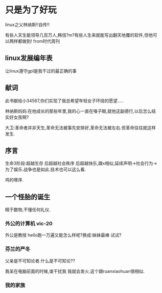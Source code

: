 # 只是为了好玩

linux之父林纳斯!!自传!!

有些人天生能领导几百万人,韩信?m?有些人生来就能写出翻天地覆的软件,但他可以两样都做到!   from时代周刊

## linux发展编年表

让linux遵守gpl是我干过的最正确的事

## 献词

此书献给小34567,你们实现了我总希望年轻女子环绕的愿望.....

林纳斯妈妈:在他成长的那些年里,我的心一直在嗓子眼,就他这副德行,以后怎么结实好女孩啊?

大卫:革命者并非天生,革命无法被事先安排好,革命无法被左右.但革命往往就这样发生.

## 序言

生命3阶段:超越生存 后超越社会秩序 后超越快乐,跟x相似,延续声明->社会行为->为了娱乐.战争也是如此.技术也可以这么看.

鸡的啄序.

## 一个怪胎的诞生

精于数物,不懂任何礼仪.

### 外公的计算机 vic-20

外公是教授
hello跑一万遍又能怎么样呢?换成:妹妹最棒 试试?

### 芬兰的严冬

父亲是不可知论者.什么是不可知论??

我呆在电脑前面的时候,谁干扰我 我就会发火.这个跟ruanxiaohuan很相似.

### 我的家族
